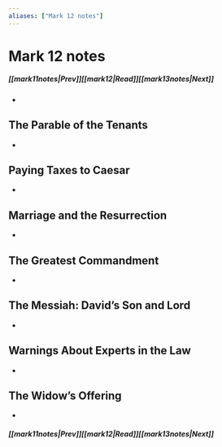 ```yaml
---
aliases: ["Mark 12 notes"]
---
```

# Mark 12 notes
##### <span class=arrow-left></span>[[mark11notes|Prev]]<span class=navigation-separator></span>[[mark12|Read]]<span class=navigation-separator></span>[[mark13notes|Next]]<span class=arrow-right></span>
- 
## The Parable of the Tenants
- 
## Paying Taxes to Caesar
- 
## Marriage and the Resurrection
- 
## The Greatest Commandment
- 
## The Messiah: David’s Son and Lord
- 
## Warnings About Experts in the Law
- 
## The Widow’s Offering
- 
##### <span class=arrow-left></span>[[mark11notes|Prev]]<span class=navigation-separator></span>[[mark12|Read]]<span class=navigation-separator></span>[[mark13notes|Next]]<span class=arrow-right></span>
